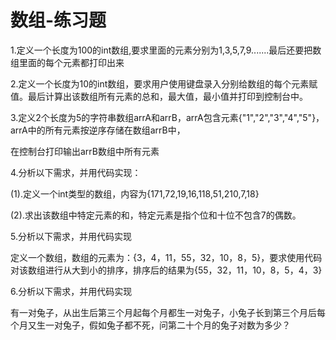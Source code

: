 # 数组-练习题

1.定义一个长度为100的int数组,要求里面的元素分别为1,3,5,7,9.......最后还要把数组里面的每个元素都打印出来



2.定义一个长度为10的int数组，要求用户使用键盘录入分别给数组的每个元素赋值。最后计算出该数组所有元素的总和，最大值，最小值并打印到控制台中。



3.定义2个长度为5的字符串数组arrA和arrB，arrA包含元素{"1","2","3","4","5"}，arrA中的所有元素按逆序存储在数组arrB中，

在控制台打印输出arrB数组中所有元素





4.分析以下需求，并用代码实现：

   (1).定义一个int类型的数组，内容为{171,72,19,16,118,51,210,7,18}

   (2).求出该数组中特定元素的和，特定元素是指个位和十位不包含7的偶数。





5.分析以下需求，并用代码实现

定义一个数组，数组的元素为：{3，4，11，55，32，10，8，5}，要求使用代码对该数组进行从大到小的排序，排序后的结果为{55，32，11，10，8，5，4，3}









6.分析以下需求，并用代码实现

有一对兔子，从出生后第三个月起每个月都生一对兔子，小兔子长到第三个月后每个月又生一对兔子，假如兔子都不死，问第二十个月的兔子对数为多少？










